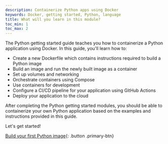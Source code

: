 ```yaml
---
description: Containerize Python apps using Docker
keywords: Docker, getting started, Python, language
title: What will you learn in this module?
toc_min: 1
toc_max: 2
---
```


The Python getting started guide teaches you how to containerize a Python application using Docker. In this guide, you'll learn how to:

* Create a new Dockerfile which contains instructions required to build a Python image
* Build an image and run the newly built image as a container
* Set up volumes and networking
* Orchestrate containers using Compose
* Use containers for development
* Configure a CI/CD pipeline for your application using GitHub Actions
* Deploy your application to the cloud

After completing the Python getting started modules, you should be able to containerize your own Python application based on the examples and instructions provided in this guide.

Let's get started!

[Build your first Python image](build-images.md){: .button .primary-btn}
